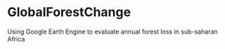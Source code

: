 # GlobalForestChange
Using Google Earth Engine to evaluate annual forest loss in sub-saharan Africa
